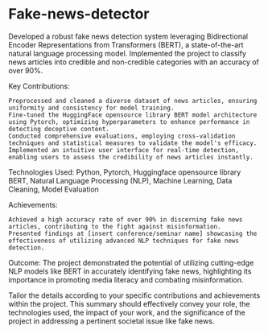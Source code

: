 # Fake-news-detector
Developed a robust fake news detection system leveraging Bidirectional Encoder Representations from Transformers (BERT), a state-of-the-art natural language processing model. Implemented the project to classify news articles into credible and non-credible categories with an accuracy of over 90%.

Key Contributions:

    Preprocessed and cleaned a diverse dataset of news articles, ensuring uniformity and consistency for model training.
    Fine-tuned the HuggingFace opensource library BERT model architecture using Pytorch, optimizing hyperparameters to enhance performance in detecting deceptive content.
    Conducted comprehensive evaluations, employing cross-validation techniques and statistical measures to validate the model's efficacy.
    Implemented an intuitive user interface for real-time detection, enabling users to assess the credibility of news articles instantly.

Technologies Used:
Python, Pytorch, Huggingface opensource library BERT, Natural Language Processing (NLP), Machine Learning, Data Cleaning, Model Evaluation

Achievements:

    Achieved a high accuracy rate of over 90% in discerning fake news articles, contributing to the fight against misinformation.
    Presented findings at [insert conference/seminar name] showcasing the effectiveness of utilizing advanced NLP techniques for fake news detection.

Outcome:
The project demonstrated the potential of utilizing cutting-edge NLP models like BERT in accurately identifying fake news, highlighting its importance in promoting media literacy and combating misinformation.

Tailor the details according to your specific contributions and achievements within the project. This summary should effectively convey your role, the technologies used, the impact of your work, and the significance of the project in addressing a pertinent societal issue like fake news.
